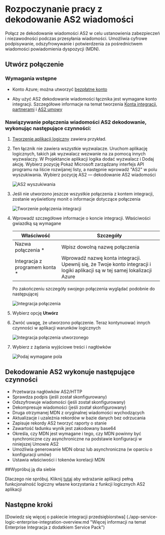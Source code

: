 <properties 
    pageTitle="Więcej informacji na temat Enterprise Integracja z dodatkiem Service Pack dekodowanie AS2 wiadomości Connctor | Microsoft Azure aplikacji usługi | Microsoft Azure" 
    description="Dowiedz się, jak używać partnerów za pomocą aplikacji Enterprise Integracja z dodatkiem Service Pack i układy logiczne" 
    services="logic-apps" 
    documentationCenter=".net,nodejs,java"
    authors="padmavc" 
    manager="erikre" 
    editor=""/>

<tags 
    ms.service="logic-apps" 
    ms.workload="integration" 
    ms.tgt_pltfrm="na" 
    ms.devlang="na" 
    ms.topic="article" 
    ms.date="08/15/2016" 
    ms.author="padmavc"/>

# <a name="get-started-with-decode-as2-message"></a>Rozpoczynanie pracy z dekodowanie AS2 wiadomości

Połącz ze dekodowanie wiadomości AS2 w celu ustanowienia zabezpieczeń i niezawodności podczas przesyłania wiadomości. Umożliwia cyfrowe podpisywanie, odszyfrowywanie i potwierdzenia za pośrednictwem wiadomości powiadomienia dyspozycji (MDN).

## <a name="create-the-connection"></a>Utwórz połączenie

### <a name="prerequisites"></a>Wymagania wstępne

* Konto Azure; można utworzyć [bezpłatne konto](https://azure.microsoft.com/free)

* Aby użyć AS2 dekodowanie wiadomości łącznika jest wymagane konto integracji. Szczegółowe informacje na temat tworzenia [Konta integracji](./app-service-logic-enterprise-integration-create-integration-account.md), [partnerami](./app-service-logic-enterprise-integration-partners.md) i [AS2 umowy](./app-service-logic-enterprise-integration-as2.md)

### <a name="connect-to-decode-as2-message-using-the-following-steps"></a>Nawiązywanie połączenia wiadomości AS2 dekodowanie, wykonując następujące czynności:

1. [Tworzenie aplikacji logiczny](./app-service-logic-create-a-logic-app.md) zawiera przykład.

2. Ten łącznik nie zawiera wszystkie wyzwalacze. Uruchom aplikację logicznych, takich jak wyzwalacz wezwanie na za pomocą innych wyzwalaczy.  W Projektancie aplikacji logika dodać wyzwalacz i Dodaj akcję.  Wybierz pozycję Pokaż Microsoft zarządzany interfejs API programu na liście rozwijanej listy, a następnie wprowadź "AS2" w polu wyszukiwania.  Wybierz pozycję AS2 — dekodowanie AS2 wiadomości

    ![AS2 wyszukiwania](./media/app-service-logic-enterprise-integration-AS2connector/as2decodeimage1.png)

3. Jeśli nie utworzono jeszcze wszystkie połączenia z kontem integracji, zostanie wyświetlony monit o informacje dotyczące połączenia

    ![Tworzenie połączenia integracji](./media/app-service-logic-enterprise-integration-AS2connector/as2decodeimage2.png)

4. Wprowadź szczegółowe informacje o koncie integracji.  Właściwości gwiazdką są wymagane

  	| Właściwość   | Szczegóły |
  	| --------   | ------- |
  	| Nazwa połączenia *    | Wpisz dowolną nazwę połączenia |
  	| Integracja z programem konta * | Wprowadź nazwę konta integracji. Upewnij się, że Twoje konto integracji i logiki aplikacji są w tej samej lokalizacji Azure |

    Po zakończeniu szczegóły swojego połączenia wyglądać podobnie do następującej

    ![Integracja połączenia](./media/app-service-logic-enterprise-integration-AS2connector/as2decodeimage3.png)

5. Wybierz opcję **Utwórz**
    
6. Zwróć uwagę, że utworzono połączenie.  Teraz kontynuować innych czynności w aplikacji warunków logicznych

    ![Integracja połączenia utworzonego](./media/app-service-logic-enterprise-integration-AS2connector/as2decodeimage4.png) 

7. Wybierz z żądania wyjściowe treści i nagłówków

    ![Podaj wymagane pola](./media/app-service-logic-enterprise-integration-AS2connector/as2decodeimage5.png) 

## <a name="the-as2-decode-does-the-following"></a>Dekodowanie AS2 wykonuje następujące czynności

* Przetwarza nagłówków AS2/HTTP
* Sprawdza podpis (jeśli został skonfigurowany)
* Odszyfrowuje wiadomości (jeśli został skonfigurowany)
* Dekompresuje wiadomości (jeśli został skonfigurowany)
* Druga otrzymanej MDN z oryginalnej wiadomości wychodzących
* Aktualizacje i uzależnia rekordów w bazie danych bez odrzucania
* Zapisuje rekordy AS2 tworzyć raporty o stanie
* Zawartość ładunku wynik jest zakodowany base64
* Określa, czy MDN jest wymagane i tego, czy MDN powinny być synchroniczne czy asynchroniczne na podstawie konfiguracji w niniejszej Umowie AS2
* Umożliwia generowanie MDN obraz lub asynchroniczna (w oparciu o konfiguracji umów)
* Ustawia właściwości i tokenów korelacji MDN

##<a name="try-it-for-yourself"></a>Wypróbuj ją dla siebie

Dlaczego nie spróbuj. Kliknij [tutaj](https://azure.microsoft.com/documentation/templates/201-logic-app-as2-send-receive/) aby wdrażanie aplikacji pełną funkcjonalność logiczny własne korzystania z funkcji logicznych AS2 aplikacji 

## <a name="next-steps"></a>Następne kroki

[Dowiedz się więcej o pakiecie integracji przedsiębiorstwa] (./app-service-logic-enterprise-integration-overview.md "Więcej informacji na temat Enterprise Integracja z dodatkiem Service Pack") 